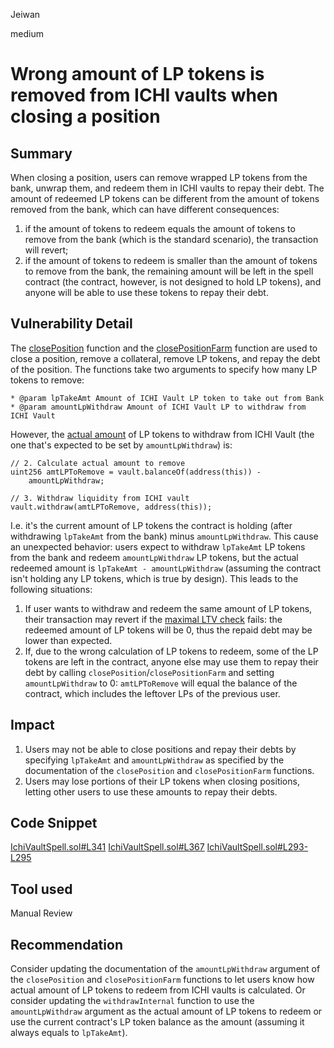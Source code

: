 Jeiwan

medium

# Wrong amount of LP tokens is removed from ICHI vaults when closing a position

## Summary
When closing a position, users can remove wrapped LP tokens from the bank, unwrap them, and redeem them in ICHI vaults to repay their debt. The amount of redeemed LP tokens can be different from the amount of tokens removed from the bank, which can have different consequences:
1. if the amount of tokens to redeem equals the amount of tokens to remove from the bank (which is the standard scenario), the transaction will revert;
1. if the amount of tokens to redeem is smaller than the amount of tokens to remove from the bank, the remaining amount will be left in the spell contract (the contract, however, is not designed to hold LP tokens), and anyone will be able to use these tokens to repay their debt.
## Vulnerability Detail
The [closePosition](https://github.com/sherlock-audit/2023-02-blueberry/blob/main/contracts/spell/IchiVaultSpell.sol#L341) function and the [closePositionFarm](https://github.com/sherlock-audit/2023-02-blueberry/blob/main/contracts/spell/IchiVaultSpell.sol#L367) function are used to close a position, remove a collateral, remove LP tokens, and repay the debt of the position. The functions take two arguments to specify how many LP tokens to remove:
```solidity
* @param lpTakeAmt Amount of ICHI Vault LP token to take out from Bank
* @param amountLpWithdraw Amount of ICHI Vault LP to withdraw from ICHI Vault
```
However, the [actual amount](https://github.com/sherlock-audit/2023-02-blueberry/blob/main/contracts/spell/IchiVaultSpell.sol#L294-L295) of LP tokens to withdraw from ICHI Vault (the one that's expected to be set by `amountLpWithdraw`) is:
```solidity
// 2. Calculate actual amount to remove
uint256 amtLPToRemove = vault.balanceOf(address(this)) -
    amountLpWithdraw;

// 3. Withdraw liquidity from ICHI vault
vault.withdraw(amtLPToRemove, address(this));
```

I.e. it's the current amount of LP tokens the contract is holding (after withdrawing `lpTakeAmt` from the bank) minus `amountLpWithdraw`. This cause an unexpected behavior: users expect to withdraw `lpTakeAmt` LP tokens from the bank and redeem `amountLpWithdraw` LP tokens, but the actual redeemed amount is `lpTakeAmt - amountLpWithdraw` (assuming the contract isn't holding any LP tokens, which is true by design). This leads to the following situations:
1. If user wants to withdraw and redeem the same amount of LP tokens, their transaction may revert if the [maximal LTV check](https://github.com/sherlock-audit/2023-02-blueberry/blob/main/contracts/spell/IchiVaultSpell.sol#L325) fails: the redeemed amount of LP tokens will be 0, thus the repaid debt may be lower than expected.
1. If, due to the wrong calculation of LP tokens to redeem, some of the LP tokens are left in the contract, anyone else may use them to repay their debt by calling `closePosition`/`closePositionFarm` and setting `amountLpWithdraw` to 0: `amtLPToRemove` will equal the balance of the contract, which includes the leftover LPs of the previous user.
## Impact
1. Users may not be able to close positions and repay their debts by specifying `lpTakeAmt` and `amountLpWithdraw` as specified by the documentation of the `closePosition` and `closePositionFarm` functions.
1. Users may lose portions of their LP tokens when closing positions, letting other users to use these amounts to repay their debts.
## Code Snippet
[IchiVaultSpell.sol#L341](https://github.com/sherlock-audit/2023-02-blueberry/blob/main/contracts/spell/IchiVaultSpell.sol#L341)
[IchiVaultSpell.sol#L367](https://github.com/sherlock-audit/2023-02-blueberry/blob/main/contracts/spell/IchiVaultSpell.sol#L367)
[IchiVaultSpell.sol#L293-L295](https://github.com/sherlock-audit/2023-02-blueberry/blob/main/contracts/spell/IchiVaultSpell.sol#L293-L295)
## Tool used
Manual Review
## Recommendation
Consider updating the documentation of the `amountLpWithdraw` argument of the `closePosition` and `closePositionFarm` functions to let users know how actual amount of LP tokens to redeem from ICHI vaults is calculated. Or consider updating the `withdrawInternal` function to use the `amountLpWithdraw` argument as the actual amount of LP tokens to redeem or use the current contract's LP token balance as the amount (assuming it always equals to `lpTakeAmt`).